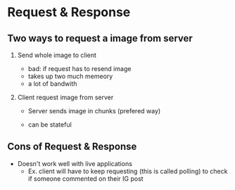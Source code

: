 # Request & Response

## Two ways to request a image from server

1. Send whole image to client

   - bad: if request has to resend image
   - takes up two much memeory
   - a lot of bandwith

2. Client request image from server

   - Server sends image in chunks (prefered way)

   - can be stateful

## Cons of Request & Response

- Doesn't work well with live applications
  - Ex. client will have to keep requesting (this is called polling) to check if someone commented on their IG post
